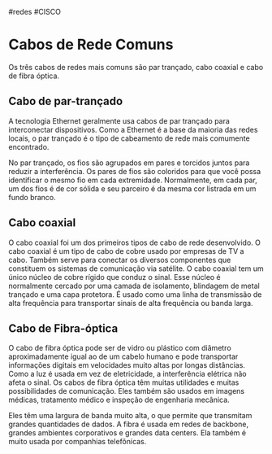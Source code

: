 #redes #CISCO 
# Cabos de Rede Comuns

Os três cabos de redes mais comuns são par trançado, cabo coaxial e cabo de fibra óptica.

## Cabo de par-trançado

A tecnologia Ethernet geralmente usa cabos de par trançado para interconectar dispositivos. Como a Ethernet é a base da maioria das redes locais, o par trançado é o tipo de cabeamento de rede mais comumente encontrado.

No par trançado, os fios são agrupados em pares e torcidos juntos para reduzir a interferência. Os pares de fios são coloridos para que você possa identificar o mesmo fio em cada extremidade. Normalmente, em cada par, um dos fios é de cor sólida e seu parceiro é da mesma cor listrada em um fundo branco.

## Cabo coaxial

O cabo coaxial foi um dos primeiros tipos de cabo de rede desenvolvido. O cabo coaxial é um tipo de cabo de cobre usado por empresas de TV a cabo. Também serve para conectar os diversos componentes que constituem os sistemas de comunicação via satélite. O cabo coaxial tem um único núcleo de cobre rígido que conduz o sinal. Esse núcleo é normalmente cercado por uma camada de isolamento, blindagem de metal trançado e uma capa protetora. É usado como uma linha de transmissão de alta frequência para transportar sinais de alta frequência ou banda larga.

## Cabo de Fibra-óptica

O cabo de fibra óptica pode ser de vidro ou plástico com diâmetro aproximadamente igual ao de um cabelo humano e pode transportar informações digitais em velocidades muito altas por longas distâncias. Como a luz é usada em vez de eletricidade, a interferência elétrica não afeta o sinal. Os cabos de fibra óptica têm muitas utilidades e muitas possibilidades de comunicação. Eles também são usados em imagens médicas, tratamento médico e inspeção de engenharia mecânica.

Eles têm uma largura de banda muito alta, o que permite que transmitam grandes quantidades de dados. A fibra é usada em redes de backbone, grandes ambientes corporativos e grandes data centers. Ela também é muito usada por companhias telefônicas.




























